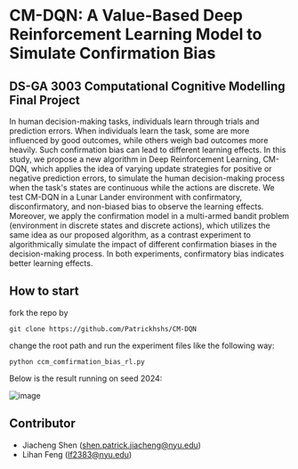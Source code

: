# CM-DQN: A Value-Based Deep Reinforcement Learning Model to Simulate Confirmation Bias
## DS-GA 3003 Computational Cognitive Modelling Final Project
In human decision-making tasks, individuals learn through trials and prediction errors. When individuals learn the task, some are more influenced by good outcomes, while others weigh bad outcomes more heavily. Such confirmation bias can lead to different learning effects. In this study, we propose a new algorithm in Deep Reinforcement Learning, CM-DQN, which applies the idea of varying update strategies for positive or negative prediction errors, to simulate the human decision-making process when the task's states are continuous while the actions are discrete. We test CM-DQN in a Lunar Lander environment with confirmatory, disconfirmatory, and non-biased bias to observe the learning effects. Moreover, we apply the confirmation model in a multi-armed bandit problem (environment in discrete states and discrete actions), which utilizes the same idea as our proposed algorithm, as a contrast experiment to algorithmically simulate the impact of different confirmation biases in the decision-making process. In both experiments, confirmatory bias indicates better learning effects.


## How to start
fork the repo by
```
git clone https://github.com/Patrickhshs/CM-DQN
```
change the root path and run the experiment files like the following way:
```
python ccm_comfirmation_bias_rl.py
```
Below is the result running on seed 2024:

![image](https://github.com/Patrickhshs/CM-DQN/assets/103577592/8e73d1aa-39f3-4ebd-9027-26658f122229)
## Contributor
- Jiacheng Shen (shen.patrick.jiacheng@nyu.edu)
- Lihan Feng (lf2383@nyu.edu)
